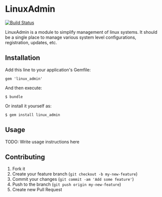 # LinuxAdmin
[![Build Status](https://travis-ci.org/ManageIQ/linux_admin.png)](https://travis-ci.org/ManageIQ/linux_admin)

LinuxAdmin is a module to simplify management of linux systems.
It should be a single place to manage various system level configurations,
registration, updates, etc.

## Installation

Add this line to your application's Gemfile:

    gem 'linux_admin'

And then execute:

    $ bundle

Or install it yourself as:

    $ gem install linux_admin

## Usage

TODO: Write usage instructions here

## Contributing

1. Fork it
2. Create your feature branch (`git checkout -b my-new-feature`)
3. Commit your changes (`git commit -am 'Add some feature'`)
4. Push to the branch (`git push origin my-new-feature`)
5. Create new Pull Request
